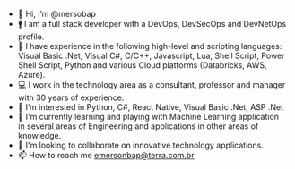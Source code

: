 - 👋 Hi, I’m @mersobap
- 🚹 I am a full stack developer with a DevOps, DevSecOps and DevNetOps profile.
- 📶 I have experience in the following high-level and scripting languages: Visual Basic .Net, Visual C#, C/C++, Javascript, Lua, Shell Script, Power Shell Script, Python and various Cloud platforms (Databricks, AWS, Azure).
- 💻 I work in the technology area as a consultant, professor and manager with 30 years of experience.
- 👀 I’m interested in Python, C#, React Native, Visual Basic .Net, ASP .Net
- 🌱 I'm currently learning and playing with Machine Learning application in several areas of Engineering and applications in other areas of knowledge.
- 💞️ I'm looking to collaborate on innovative technology applications.
- 📫 How to reach me emersonbap@terra.com.br

<!---
mersobap/mersobap is a ✨ special ✨ repository because its `README.md` (this file) appears on your GitHub profile.
You can click the Preview link to take a look at your changes.
--->
